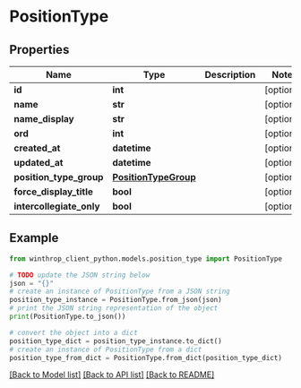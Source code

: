 # PositionType


## Properties

Name | Type | Description | Notes
------------ | ------------- | ------------- | -------------
**id** | **int** |  | [optional] 
**name** | **str** |  | [optional] 
**name_display** | **str** |  | [optional] 
**ord** | **int** |  | [optional] 
**created_at** | **datetime** |  | [optional] 
**updated_at** | **datetime** |  | [optional] 
**position_type_group** | [**PositionTypeGroup**](PositionTypeGroup.md) |  | [optional] 
**force_display_title** | **bool** |  | [optional] 
**intercollegiate_only** | **bool** |  | [optional] 

## Example

```python
from winthrop_client_python.models.position_type import PositionType

# TODO update the JSON string below
json = "{}"
# create an instance of PositionType from a JSON string
position_type_instance = PositionType.from_json(json)
# print the JSON string representation of the object
print(PositionType.to_json())

# convert the object into a dict
position_type_dict = position_type_instance.to_dict()
# create an instance of PositionType from a dict
position_type_from_dict = PositionType.from_dict(position_type_dict)
```
[[Back to Model list]](../README.md#documentation-for-models) [[Back to API list]](../README.md#documentation-for-api-endpoints) [[Back to README]](../README.md)


